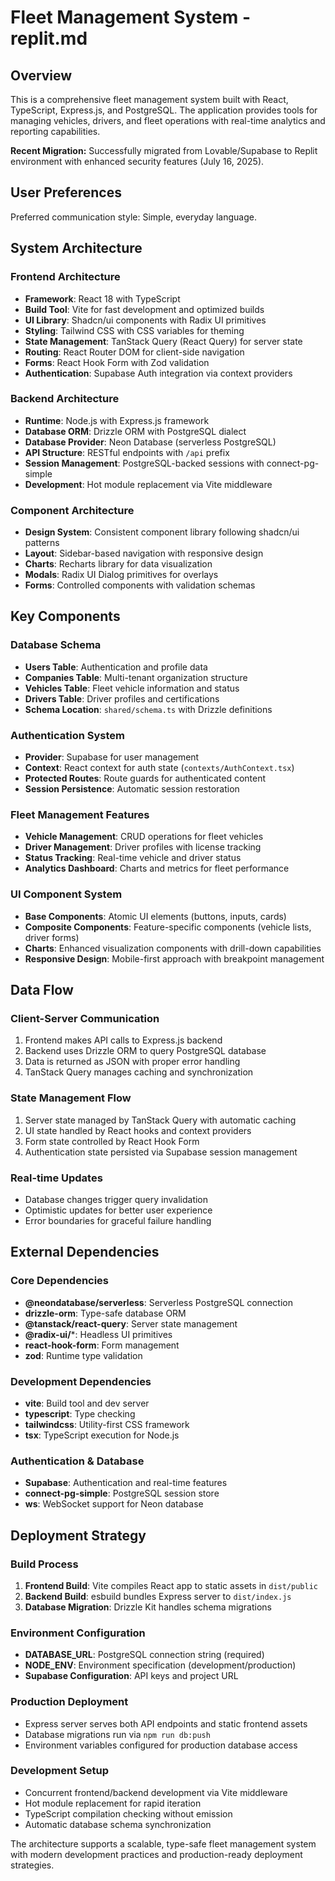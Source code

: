 # Fleet Management System - replit.md

## Overview

This is a comprehensive fleet management system built with React, TypeScript, Express.js, and PostgreSQL. The application provides tools for managing vehicles, drivers, and fleet operations with real-time analytics and reporting capabilities.

**Recent Migration:** Successfully migrated from Lovable/Supabase to Replit environment with enhanced security features (July 16, 2025).

## User Preferences

Preferred communication style: Simple, everyday language.

## System Architecture

### Frontend Architecture
- **Framework**: React 18 with TypeScript
- **Build Tool**: Vite for fast development and optimized builds
- **UI Library**: Shadcn/ui components with Radix UI primitives
- **Styling**: Tailwind CSS with CSS variables for theming
- **State Management**: TanStack Query (React Query) for server state
- **Routing**: React Router DOM for client-side navigation
- **Forms**: React Hook Form with Zod validation
- **Authentication**: Supabase Auth integration via context providers

### Backend Architecture
- **Runtime**: Node.js with Express.js framework
- **Database ORM**: Drizzle ORM with PostgreSQL dialect
- **Database Provider**: Neon Database (serverless PostgreSQL)
- **API Structure**: RESTful endpoints with `/api` prefix
- **Session Management**: PostgreSQL-backed sessions with connect-pg-simple
- **Development**: Hot module replacement via Vite middleware

### Component Architecture
- **Design System**: Consistent component library following shadcn/ui patterns
- **Layout**: Sidebar-based navigation with responsive design
- **Charts**: Recharts library for data visualization
- **Modals**: Radix UI Dialog primitives for overlays
- **Forms**: Controlled components with validation schemas

## Key Components

### Database Schema
- **Users Table**: Authentication and profile data
- **Companies Table**: Multi-tenant organization structure
- **Vehicles Table**: Fleet vehicle information and status
- **Drivers Table**: Driver profiles and certifications
- **Schema Location**: `shared/schema.ts` with Drizzle definitions

### Authentication System
- **Provider**: Supabase for user management
- **Context**: React context for auth state (`contexts/AuthContext.tsx`)
- **Protected Routes**: Route guards for authenticated content
- **Session Persistence**: Automatic session restoration

### Fleet Management Features
- **Vehicle Management**: CRUD operations for fleet vehicles
- **Driver Management**: Driver profiles with license tracking
- **Status Tracking**: Real-time vehicle and driver status
- **Analytics Dashboard**: Charts and metrics for fleet performance

### UI Component System
- **Base Components**: Atomic UI elements (buttons, inputs, cards)
- **Composite Components**: Feature-specific components (vehicle lists, driver forms)
- **Charts**: Enhanced visualization components with drill-down capabilities
- **Responsive Design**: Mobile-first approach with breakpoint management

## Data Flow

### Client-Server Communication
1. Frontend makes API calls to Express.js backend
2. Backend uses Drizzle ORM to query PostgreSQL database
3. Data is returned as JSON with proper error handling
4. TanStack Query manages caching and synchronization

### State Management Flow
1. Server state managed by TanStack Query with automatic caching
2. UI state handled by React hooks and context providers
3. Form state controlled by React Hook Form
4. Authentication state persisted via Supabase session management

### Real-time Updates
- Database changes trigger query invalidation
- Optimistic updates for better user experience
- Error boundaries for graceful failure handling

## External Dependencies

### Core Dependencies
- **@neondatabase/serverless**: Serverless PostgreSQL connection
- **drizzle-orm**: Type-safe database ORM
- **@tanstack/react-query**: Server state management
- **@radix-ui/***: Headless UI primitives
- **react-hook-form**: Form management
- **zod**: Runtime type validation

### Development Dependencies
- **vite**: Build tool and dev server
- **typescript**: Type checking
- **tailwindcss**: Utility-first CSS framework
- **tsx**: TypeScript execution for Node.js

### Authentication & Database
- **Supabase**: Authentication and real-time features
- **connect-pg-simple**: PostgreSQL session store
- **ws**: WebSocket support for Neon database

## Deployment Strategy

### Build Process
1. **Frontend Build**: Vite compiles React app to static assets in `dist/public`
2. **Backend Build**: esbuild bundles Express server to `dist/index.js`
3. **Database Migration**: Drizzle Kit handles schema migrations

### Environment Configuration
- **DATABASE_URL**: PostgreSQL connection string (required)
- **NODE_ENV**: Environment specification (development/production)
- **Supabase Configuration**: API keys and project URL

### Production Deployment
- Express server serves both API endpoints and static frontend assets
- Database migrations run via `npm run db:push`
- Environment variables configured for production database access

### Development Setup
- Concurrent frontend/backend development via Vite middleware
- Hot module replacement for rapid iteration
- TypeScript compilation checking without emission
- Automatic database schema synchronization

The architecture supports a scalable, type-safe fleet management system with modern development practices and production-ready deployment strategies.